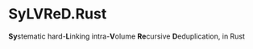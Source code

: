 # SyLVReD.Rust
**Sy**stematic hard-**L**inking intra-**V**olume **Re**cursive **D**eduplication, in Rust

